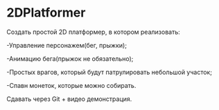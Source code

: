 # 2DPlatformer
 Создать простой 2D платформер, в котором реализовать:

-Управление персонажем(бег, прыжки);

-Анимацию бега(прыжок не обязательно);

-Простых врагов, который будут патрулировать небольшой участок;

-Спавн монеток, которые можно собирать.

Сдавать через Git + видео демонстрация.
